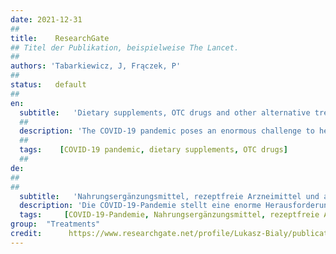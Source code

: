 ```yaml
---
date: 2021-12-31
##
title:    ResearchGate 
## Titel der Publikation, beispielweise The Lancet.
##
authors: 'Tabarkiewicz, J, Frączek, P'
##
status:   default
##
en:
  subtitle:   'Dietary supplements, OTC drugs and other alternative treatment options in fighting the COVID-19 pandemic'
  ##
  description: 'The COVID-19 pandemic poses an enormous challenge to health care professionals, as well as researchers and scientists, seeking effective and safe ways to prevent SARS-CoV-2 infection and treat COVID-19 in a variety of clinical conditions. In addition to antivirals, inflammatory inhibitors, or anticoagulants currently used in therapy, dietary supplements and OTC – over-the-counter – medications are also being considered in these deliberations. This paper presents a review of studies and available literature on the usefulness of selected medicinal preparations in the prevention of new coronavirus infection and in the treatment of patients suffering from COVID-19. Biological mechanisms of their effect on body cells are presented, which justifies their postulated usefulness in the fight against COVID-19 pandemic according to the authors of the cited works. A critical analysis of available source materials allows us to conclude that there is a great need for multicenter clinical trials of high quality, in accordance with the principles of Evidence Based Medicine. They will allow to obtain the best reliable up-to-date data, thanks to which the available scientific evidence can be accurately and precisely used in everyday clinical practice. In the preparation of this paper, source materials were used from PubMed, a publicly available database of articles in medicine and the life sciences, and the U.S. National Institutes of Health website, which contains information on registered clinical trials conducted around the world.'
  ## 
  tags:    [COVID-19 pandemic, dietary supplements, OTC drugs]
  ## 
de: 
## 
##
  subtitle:   'Nahrungsergänzungsmittel, rezeptfreie Arzneimittel und andere alternative Behandlungsmöglichkeiten zur Bekämpfung der COVID-19-Pandemie'
  description: 'Die COVID-19-Pandemie stellt eine enorme Herausforderung für das Gesundheitspersonal sowie für Forscher und Wissenschaftler dar, die nach wirksamen und sicheren Wegen suchen, um einer SARS-CoV-2-Infektion vorzubeugen und COVID-19 bei einer Vielzahl von klinischen Zuständen zu behandeln. Neben Virostatika, Entzündungshemmern oder Antikoagulantien, die derzeit in der Therapie eingesetzt werden, werden auch Nahrungsergänzungsmittel und rezeptfreie Medikamente in diese Überlegungen einbezogen. In diesem Beitrag wird ein Überblick über Studien und die verfügbare Literatur zum Nutzen ausgewählter medizinischer Präparate bei der Vorbeugung neuer Coronavirus-Infektionen und bei der Behandlung von Patienten, die an COVID-19 leiden, gegeben. Es werden die biologischen Mechanismen ihrer Wirkung auf die Körperzellen dargestellt, was nach Ansicht der Autoren der zitierten Arbeiten ihre postulierte Nützlichkeit im Kampf gegen die COVID-19-Pandemie rechtfertigt. Eine kritische Analyse des verfügbaren Quellenmaterials lässt den Schluss zu, dass ein großer Bedarf an multizentrischen klinischen Studien von hoher Qualität besteht, die den Prinzipien der evidenzbasierten Medizin entsprechen. Sie werden es ermöglichen, die besten, zuverlässigsten und aktuellsten Daten zu erhalten, dank derer die verfügbaren wissenschaftlichen Erkenntnisse in der täglichen klinischen Praxis genau und präzise verwendet werden können. Bei der Erstellung dieses Papiers wurde Quellenmaterial aus PubMed, einer öffentlich zugänglichen Datenbank mit Artikeln aus der Medizin und den Biowissenschaften, und der Website der U.S. National Institutes of Health verwendet, die Informationen über registrierte klinische Studien in der ganzen Welt enthält.'
  tags:     [COVID-19-Pandemie, Nahrungsergänzungsmittel, rezeptfreie Arzneimittel]
group:  "Treatments"
credit:      https://www.researchgate.net/profile/Lukasz-Bialy/publication/356567922_Advances_in_Biomedical_Research_-_From_Cell-in-Cell_to_Skin_Diseases/links/61a1141907be5f31b7b93745/Advances-in-Biomedical-Research-From-Cell-in-Cell-to-Skin-Diseases.pdf#page=148
---
```


